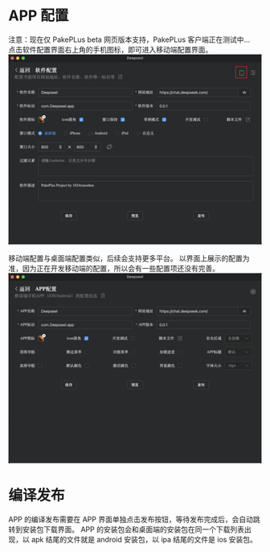 # APP 配置

注意：现在仅 PakePLus beta 网页版本支持，PakePLus 客户端正在测试中...  
点击软件配置界面右上角的手机图标，即可进入移动端配置界面。
![](../static/imgs/phone1.webp)

移动端配置与桌面端配置类似，后续会支持更多平台。
以界面上展示的配置为准，因为正在开发移动端的配置，所以会有一些配置项还没有完善。
![](../static/imgs/phone2.webp)

# 编译发布

APP 的编译发布需要在 APP 界面单独点击发布按钮，等待发布完成后，会自动跳转到安装包下载界面。
APP 的安装包会和桌面端的安装包在同一个下载列表出现，以 apk 结尾的文件就是 android 安装包，以 ipa 结尾的文件是 ios 安装包。

